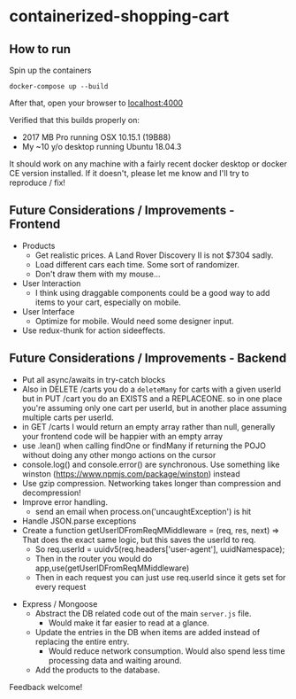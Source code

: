 # containerized-shopping-cart

## How to run

Spin up the containers

```
docker-compose up --build
```

After that, open your browser to [localhost:4000](localhost:4000)

Verified that this builds properly on:

- 2017 MB Pro running OSX 10.15.1 (19B88)
- My ~10 y/o desktop running Ubuntu 18.04.3

It should work on any machine with a fairly recent docker desktop or docker CE version installed. If it doesn't, please let me know and I'll try to reproduce / fix!

## Future Considerations / Improvements - Frontend

- Products
  - Get realistic prices. A Land Rover Discovery II is not \$7304 sadly.
  - Load different cars each time. Some sort of randomizer.
  - Don't draw them with my mouse...
- User Interaction
  - I think using draggable components could be a good way to add items to your cart, especially on mobile.
- User Interface
  - Optimize for mobile. Would need some designer input.
- Use redux-thunk for action sideeffects.

## Future Considerations / Improvements - Backend

- Put all async/awaits in try-catch blocks
- Also in DELETE /carts you do a `deleteMany` for carts with a given userId but in PUT /cart you do an EXISTS and a REPLACEONE. so in one place you're assuming only one cart per userId, but in another place assuming multiple carts per userId.
- in GET /carts I would return an empty array rather than null, generally your frontend code will be happier with an empty array
- use .lean() when calling findOne or findMany if returning the POJO without doing any other mongo actions on the cursor
- console.log() and console.error() are synchronous. Use something like winston (https://www.npmjs.com/package/winston) instead
- Use gzip compression. Networking takes longer than compression and decompression!
- Improve error handling.
  - send an email when process.on('uncaughtException') is hit
- Handle JSON.parse exceptions
- Create a function getUserIDFromReqMMiddleware = (req, res, next) => That does the exact same logic, but this saves the userId to req.
  - So req.userId = uuidv5(req.headers['user-agent'], uuidNamespace);
  - Then in the router you would do app,use(getUserIDFromReqMMiddleware)
  - Then in each request you can just use req.userId since it gets set for every request

* Express / Mongoose
  - Abstract the DB related code out of the main `server.js` file.
    - Would make it far easier to read at a glance.
  - Update the entries in the DB when items are added instead of replacing the entire entry.
    - Would reduce network consumption. Would also spend less time processing data and waiting around.
  - Add the products to the database.

Feedback welcome!
